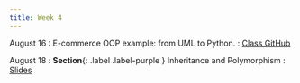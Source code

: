 ```yaml
---
title: Week 4
---
```


August 16
: E-commerce OOP example: from UML  to Python. 
  : [Class GitHub](https://github.com/jdposada/oop_202230)

August 18
: **Section**{: .label .label-purple } Inheritance and Polymorphism
  : [Slides](*)
